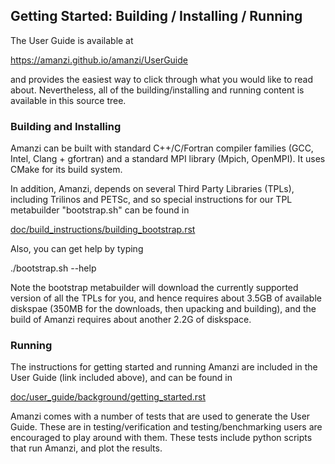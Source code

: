 ## Getting Started:  Building / Installing / Running

The User Guide is available at

  https://amanzi.github.io/amanzi/UserGuide

and provides the easiest way to click through what you would like to
read about. Nevertheless, all of the building/installing and running
content is available in this source tree.

### Building and Installing

Amanzi can be built with standard C++/C/Fortran compiler families
(GCC, Intel, Clang + gfortran) and a standard MPI library (Mpich,
OpenMPI).  It uses CMake for its build system.

In addition, Amanzi, depends on several Third Party Libraries (TPLs),
including Trilinos and PETSc, and so special instructions for our 
TPL metabuilder "bootstrap.sh" can be found in

[doc/build_instructions/building_bootstrap.rst](doc/building_instructions/building_bootstrap.rst)

Also, you can get help by typing

./bootstrap.sh --help

Note the bootstrap metabuilder will download the currently supported
version of all the TPLs for you, and hence requires about 3.5GB of 
available diskspae (350MB for the downloads, then upacking and building),
and the build of Amanzi requires about another 2.2G of diskspace.

### Running

The instructions for getting started and running Amanzi are included
in the User Guide (link included above), and can be found in

[doc/user_guide/background/getting_started.rst](/doc/user_guide/background/getting_started.rst)

Amanzi comes with a number of tests that are used to generate the User
Guide.  These are in testing/verification and testing/benchmarking
users are encouraged to play around with them.  These tests include
python scripts that run Amanzi, and plot the results.
